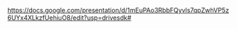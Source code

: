 https://docs.google.com/presentation/d/1mEuPAo3RbbFQyvls7qpZwhVP5z6UYx4XLkzfUehiuO8/edit?usp=drivesdk# 

